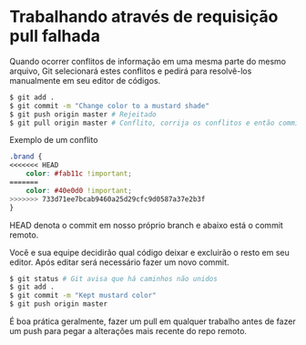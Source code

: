 Trabalhando através de requisição pull falhada
=================================================

Quando ocorrer conflitos de informação em uma mesma parte do mesmo arquivo, Git selecionará estes conflitos e pedirá para resolvê-los manualmente em seu editor de códigos.

```sh
$ git add .
$ git commit -m "Change color to a mustard shade"
$ git push origin master # Rejeitado
$ git pull origin master # Conflito, corrija os conflitos e então commit o resultado
```

Exemplo de um conflito
```css
.brand {
<<<<<<< HEAD
    color: #fab11c !important;
=======
    color: #40e0d0 !important;
>>>>>>> 733d71ee7bcab9460a25d29cfc9d0587a37e2b3f
}
```

HEAD denota o commit em nosso próprio branch e abaixo está o commit remoto.

Você e sua equipe decidirão qual código deixar e excluirão o resto em seu editor. Após editar será necessário fazer um novo commit.

```sh
$ git status # Git avisa que há caminhos não unidos
$ git add .
$ git commit -m "Kept mustard color"
$ git push origin master
```

É boa prática geralmente, fazer um pull em qualquer trabalho antes de fazer um push para pegar a alterações mais recente do repo remoto.
